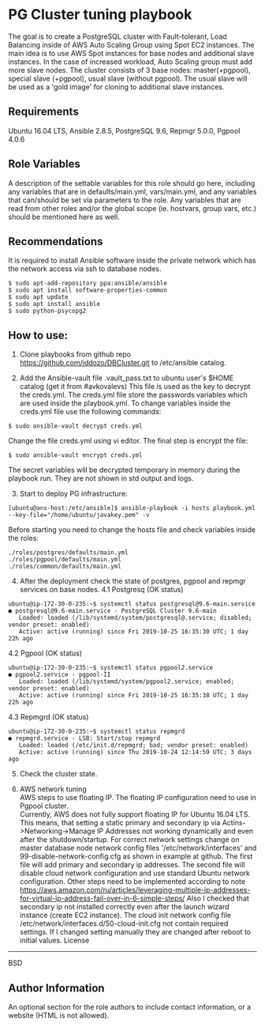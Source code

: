 PG Cluster tuning playbook
=========

The goal is to create a PostgreSQL cluster with Fault-tolerant, Load Balancing inside of AWS Auto Scaling Group using Spot EC2 instances. 
The main idea is to use AWS Spot instances for base nodes and additional slave instances. In the case of increased workload, Auto Scaling group must add more slave nodes. The cluster consists of 3 base nodes: master(+pgpool), special slave (+pgpool), usual slave (without pgpool). The usual slave will be used as a 'gold image' for cloning to additional slave instances. 


Requirements
------------
Ubuntu 16.04 LTS, Ansible 2.8.5, PostgreSQL 9.6, Repmgr 5.0.0, Pgpool 4.0.6

Role Variables
--------------

A description of the settable variables for this role should go here, including any variables that are in defaults/main.yml, vars/main.yml, and any variables that can/should be set via parameters to the role. Any variables that are read from other roles and/or the global scope (ie. hostvars, group vars, etc.) should be mentioned here as well.

Recommendations
---------------
It is required to install Ansible software inside the private network which has the network access via ssh to database nodes. 
```
$ sudo apt-add-repository ppa:ansible/ansible
$ sudo apt install software-properties-common
$ sudo apt update
$ sudo apt install ansible
$ sudo python-psycopg2 
```
How to use:
----------------
1. Clone playbooks from github repo https://github.com/iddozo/DBCluster.git to /etc/ansible catalog.

2. Add the Ansible-vault file .vault_pass.txt to ubuntu user's $HOME catalog (get it from #avkovalevs)
This file is used as the key to decrypt the creds.yml.
The creds.yml file store the passwords variables which are used inside the playbook.yml.
To change variables inside the creds.yml file use the following commands:
```
$ sudo ansible-vault decrypt creds.yml
```
Change the file creds.yml using vi editor. 
The final step is encrypt the file:
```
$ sudo ansible-vault encrypt creds.yml   
```
The secret variables will be decrypted temporary in memory during the playbook run. They are not shown in std output and logs.

3. Start to deploy PG infrastructure:
```
[ubuntu@ans-host:/etc/ansible]$ ansible-playbook -i hosts playbook.yml --key-file="/home/ubuntu/javakey.pem" -v
```
Before starting you need to change the hosts file and check variables inside the roles:
```
./roles/postgres/defaults/main.yml  
./roles/pgpool/defaults/main.yml  
./roles/common/defaults/main.yml  

```
4. After the deployment check the state of postgres, pgpool and repmgr services on base nodes.
4.1 Postgresq (OK status)
```
ubuntu@ip-172-30-0-235:~$ systemctl status postgresql@9.6-main.service
● postgresql@9.6-main.service - PostgreSQL Cluster 9.6-main
   Loaded: loaded (/lib/systemd/system/postgresql@.service; disabled; vendor preset: enabled)
   Active: active (running) since Fri 2019-10-25 16:35:30 UTC; 1 day 22h ago
```
4.2 Pgpool (OK status)
```
ubuntu@ip-172-30-0-235:~$ systemctl status pgpool2.service 
● pgpool2.service - pgpool-II
   Loaded: loaded (/lib/systemd/system/pgpool2.service; enabled; vendor preset: enabled)
   Active: active (running) since Fri 2019-10-25 16:35:38 UTC; 1 day 22h ago
```
4.3 Repmgrd (OK status)
```
ubuntu@ip-172-30-0-235:~$ systemctl status repmgrd
● repmgrd.service - LSB: Start/stop repmgrd
   Loaded: loaded (/etc/init.d/repmgrd; bad; vendor preset: enabled)
   Active: active (running) since Thu 2019-10-24 12:14:59 UTC; 3 days ago
```
5. Check the cluster state.

6. AWS network tuning    
AWS steps to use floating IP. The floating IP configuration need to use in Pgpool cluster.  
Currently, AWS does not fully support floating IP for Ubuntu 16.04 LTS. This means, that setting a static primary and secondary ip  via Actins->Networking->Manage IP Addresses not working dynamically and even after the shutdown/startup. For correct network settings change on master database node network config files '/etc/network/interfaces' and 99-disable-network-config.cfg as shown in example at github. The first file will add primary and secondary ip addresses. The second file will disable cloud network configuration and use standard Ubuntu network configuration. Other steps need to be implemented according to note https://aws.amazon.com/ru/articles/leveraging-multiple-ip-addresses-for-virtual-ip-address-fail-over-in-6-simple-steps/ 
 Also I checked that secondary ip not installed correctly even after the launch wizard instance (create EC2 instance). 
The cloud init network config file /etc/network/interfaces.d/50-cloud-init.cfg not contain required settings.
If I changed setting manually they are changed after reboot to initial values. 
License
-------

BSD

Author Information
------------------

An optional section for the role authors to include contact information, or a website (HTML is not allowed).
